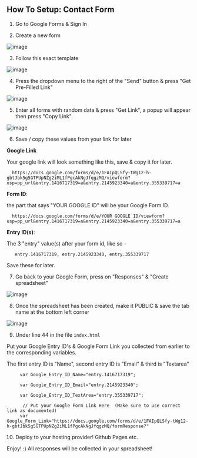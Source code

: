  ## How To Setup: Contact Form


1. Go to Google Forms & Sign In

2. Create a new form 

![image](https://user-images.githubusercontent.com/86180097/174424881-808ae090-ad35-47ee-b2d3-03a310842288.png)

3. Follow this exact template

![image](https://user-images.githubusercontent.com/86180097/174426878-5d6feebc-0c93-43b7-a967-068d31996c29.png)

4. Press the dropdown menu to the right of the "Send" button & press "Get Pre-Filled Link"

![image](https://user-images.githubusercontent.com/86180097/174424976-4ad07d02-d8de-4efc-b315-368d0f554b2d.png)

5. Enter all forms with random data & press "Get Link", a popup will appear then press "Copy Link".

![image](https://user-images.githubusercontent.com/86180097/174425028-f3d0aafa-de2c-4951-9fa7-147e92fa5d1c.png)

6. Save / copy these values from your link for later

<b> Google Link</b>

Your google link will look something like this, save & copy it for later. 

      https://docs.google.com/forms/d/e/1FAIpQLSfy-tWg12-h-gbtJbk5g5GTPUpNZg2iML1fPgcAkNgJfqgzMQ/viewform?usp=pp_url&entry.1416717319=a&entry.2145923340=a&entry.355339717=a
       


<b>Form ID</b>:


      
the part that says "YOUR GOOGLE ID" will be your Google Form ID.  

      https://docs.google.com/forms/d/e/YOUR GOOGLE ID/viewform?usp=pp_url&entry.1416717319=a&entry.2145923340=a&entry.355339717=a
       
     
<b>Entry ID(s)</b>:

The 3 "entry" value(s) after your form id, like so -

       entry.1416717319, entry.2145923340, entry.355339717


Save these for later. 


7. Go back to your Google Form, press on "Responses" & "Create spreadsheet"

![image](https://user-images.githubusercontent.com/86180097/174425184-aff8d5ad-ec6d-4496-8194-715a3570177f.png)


8. Once the spreadsheet has been created, make it PUBLIC & save the tab name at the bottom left corner

![image](https://user-images.githubusercontent.com/86180097/174425225-79e9a095-d241-4dba-91d4-cee0997f1940.png)
          
9. Under line 44 in the file <code>index.html</code>
 
Put your Google Entry ID's & Google Form Link you collected from earlier to the corresponding variables. 

The first entry ID is "Name", second entry ID is "Email" & third is "Textarea"


         var Google_Entry_ID_Name="entry.1416717319";
  
         var Google_Entry_ID_Email="entry.2145923340";  
    
         var Google_Entry_ID_TextArea="entry.355339717";     
         
          // Put your Google Form Link Here  (Make sure to use correct link as documented)
         var Google_Form_Link="https://docs.google.com/forms/d/e/1FAIpQLSfy-tWg12-h-gbtJbk5g5GTPUpNZg2iML1fPgcAkNgJfqgzMQ/formResponse?"  
    


10. Deploy to your hosting provider! Github Pages etc. 

Enjoy! :) All responses will be collected in your spreadsheet! 
 
 
  
  
